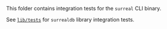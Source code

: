This folder contains integration tests for the `surreal` CLI binary.

See [`lib/tests`](../lib/tests/) for `surrealdb` library integration tests.